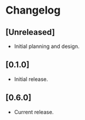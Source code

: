 # Changelog

## [Unreleased]

- Initial planning and design.

## [0.1.0]

- Initial release.

## [0.6.0]

- Current release.


